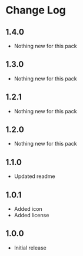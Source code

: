 # Change Log

## 1.4.0

- Nothing new for this pack

## 1.3.0

- Nothing new for this pack

## 1.2.1

- Nothing new for this pack

## 1.2.0

- Nothing new for this pack

## 1.1.0

- Updated readme

## 1.0.1

- Added icon
- Added license

## 1.0.0

- Initial release
